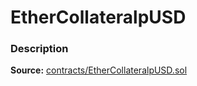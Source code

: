 # EtherCollateralpUSD

### Description <a href="description" id="description"></a>

**Source:** [contracts/EtherCollateralpUSD.sol](https://github.com/perifinance/peri-finance/blob/master/contracts/EtherCollateralpUSD.sol)
